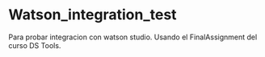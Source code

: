 # Watson_integration_test
Para probar integracion con watson studio. Usando el FinalAssignment del curso DS Tools.
